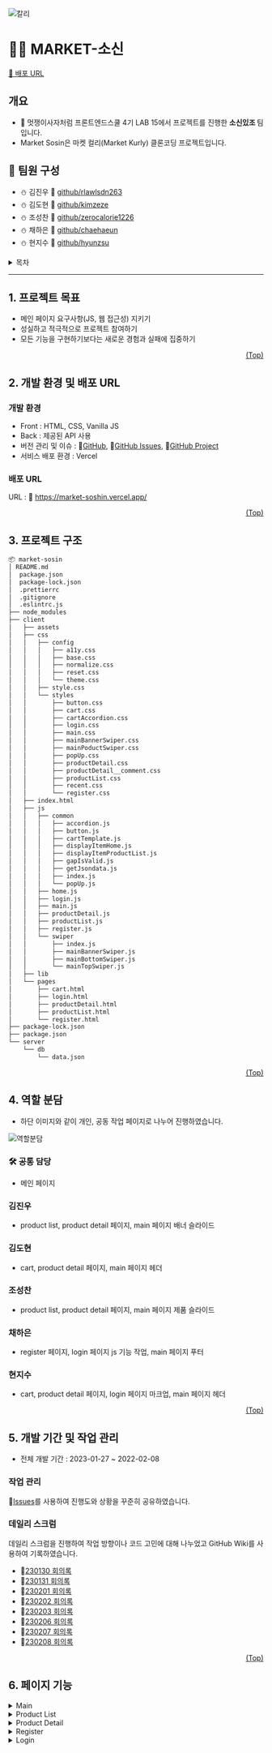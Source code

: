 ![칼리](https://cdn.discordapp.com/attachments/619875492820025356/1113775287738576956/Rectangle_9.png)

# <span id="top">✋🏻 MARKET-소신</span>

[🔗 배포 URL](https://market-soshin.vercel.app/)

## 개요

- 🦁 멋쟁이사자처럼 프론트엔드스쿨 4기 LAB 15에서 프로젝트를 진행한 <b> 소신있조 </b> 팀입니다.
- Market Sosin은 마켓 컬리(Market Kurly) 클론코딩 프로젝트입니다.

## 🐣 팀원 구성

- ⛄️ 김진우 🔗 [github/rlawlsdn263](https://github.com/rlawlsdn263)
- ⛄️ 김도현 🔗 [github/kimzeze](https://github.com/kimzeze)
- ⛄️ 조성찬 🔗 [github/zerocalorie1226](https://github.com/zerocalorie1226)
- ⛄️ 채하은 🔗 [github/chaehaeun](https://github.com/chaehaeun)
- ⛄️ 현지수 🔗 [github/hyunzsu](https://github.com/hyunzsu)

<details>
<summary>목차</summary>

1. [프로젝트 목표](#goal)
2. [개발 환경 및 배포 URL](#dev)
3. [프로젝트 구조](#tree)
4. [역할 분담](#role)
5. [개발 기간 및 이슈 관리](#task)
6. [페이지 기능](#pages)

</details>

---

## <span id="goal">1. 프로젝트 목표</span>

- 메인 페이지 요구사항(JS, 웹 접근성) 지키기
- 성실하고 적극적으로 프로젝트 참여하기
- 모든 기능을 구현하기보다는 새로운 경험과 실패에 집중하기

<p align="right"><a href="#top">(Top)</a></p>

## <span id="dev">2. 개발 환경 및 배포 URL</span>

### 개발 환경

- Front : HTML, CSS, Vanilla JS
- Back : 제공된 API 사용
- 버전 관리 및 이슈 :
  🔗[GitHub](https://github.com/likelion-lab15/market-soshin),
  🔗[GitHub Issues](https://github.com/likelion-lab15/market-soshin/issues),
  🔗[GitHub Project](https://github.com/likelion-lab15/market-soshin/projects)
- 서비스 배포 환경 : Vercel

### 배포 URL

URL : 🔗 https://market-soshin.vercel.app/

<p align="right"><a href="#top">(Top)</a></p>

## <span id="tree">3. 프로젝트 구조</span>

```bash
📦 market-sosin
│ README.md
│  package.json
│  package-lock.json
│  .prettierrc
│  .gitignore
│  .eslintrc.js
├── node_modules
├── client
│   ├── assets
│   ├── css
│   │   ├── config
│   │   │   ├── a11y.css
│   │   │   ├── base.css
│   │   │   ├── normalize.css
│   │   │   ├── reset.css
│   │   │   └── theme.css
│   │   ├── style.css
│   │   └── styles
│   │       ├── button.css
│   │       ├── cart.css
│   │       ├── cartAccordion.css
│   │       ├── login.css
│   │       ├── main.css
│   │       ├── mainBannerSwiper.css
│   │       ├── mainPoductSwiper.css
│   │       ├── popUp.css
│   │       ├── productDetail.css
│   │       ├── productDetail__comment.css
│   │       ├── productList.css
│   │       ├── recent.css
│   │       └── register.css
│   ├── index.html
│   ├── js
│   │   ├── common
│   │   │   ├── accordion.js
│   │   │   ├── button.js
│   │   │   ├── cartTemplate.js
│   │   │   ├── displayItemHome.js
│   │   │   ├── displayItemProductList.js
│   │   │   ├── gapIsValid.js
│   │   │   ├── getJsondata.js
│   │   │   ├── index.js
│   │   │   └── popUp.js
│   │   ├── home.js
│   │   ├── login.js
│   │   ├── main.js
│   │   ├── productDetail.js
│   │   ├── productList.js
│   │   ├── register.js
│   │   └── swiper
│   │       ├── index.js
│   │       ├── mainBannerSwiper.js
│   │       ├── mainBottomSwiper.js
│   │       └── mainTopSwiper.js
│   ├── lib
│   └── pages
│       ├── cart.html
│       ├── login.html
│       ├── productDetail.html
│       ├── productList.html
│       └── register.html
├── package-lock.json
├── package.json
└── server
    └── db
        └── data.json
```

<p align="right"><a href="#top">(Top)</a></p>

## <span id="role">4. 역할 분담</span>

- 하단 이미지와 같이 개인, 공동 작업 페이지로 나누어 진행하였습니다.

![역할분담](https://cdn.discordapp.com/attachments/619875492820025356/1113760710321778728/image.png)

### 🛠 공통 담당

- 메인 페이지

### 김진우

- product list, product detail 페이지, main 페이지 배너 슬라이드

### 김도현

- cart, product detail 페이지, main 페이지 헤더

### 조성찬

- product list, product detail 페이지, main 페이지 제품 슬라이드

### 채하은

- register 페이지, login 페이지 js 기능 작업, main 페이지 푸터

### 현지수

- cart, product detail 페이지, login 페이지 마크업, main 페이지 헤더

<p align="right"><a href="#top">(Top)</a></p>

## <span id="task">5. 개발 기간 및 작업 관리</span>

- 전체 개발 기간 : 2023-01-27 ~ 2022-02-08

### 작업 관리

🔗[Issues](https://github.com/likelion-lab15/market-soshin/issues)를 사용하여 진행도와 상황을 꾸준히 공유하였습니다.

### 데일리 스크럼

데일리 스크럼을 진행하여 작업 방향이나 코드 고민에 대해 나누었고 GitHub Wiki를 사용하여 기록하였습니다.

- 🔗[230130 회의록](https://github.com/likelion-lab15/market-soshin/wiki/2023%EB%85%84-01%EC%9B%94-30%EC%9D%BC)
- 🔗[230131 회의록](https://github.com/likelion-lab15/market-soshin/wiki/2023%EB%85%84-01%EC%9B%94-31%EC%9D%BC)
- 🔗[230201 회의록](https://github.com/likelion-lab15/market-soshin/wiki/2023%EB%85%84-02%EC%9B%94-01%EC%9D%BC)
- 🔗[230202 회의록](https://github.com/likelion-lab15/market-soshin/wiki/2023%EB%85%84-02%EC%9B%94-02%EC%9D%BC)
- 🔗[230203 회의록](https://github.com/likelion-lab15/market-soshin/wiki/2023%EB%85%84-02%EC%9B%94-03%EC%9D%BC)
- 🔗[230206 회의록](https://github.com/likelion-lab15/market-soshin/wiki/2023%EB%85%84-02%EC%9B%94-06%EC%9D%BC)
- 🔗[230207 회의록](https://github.com/likelion-lab15/market-soshin/wiki/2023%EB%85%84-02%EC%9B%94-07%EC%9D%BC)
- 🔗[230208 회의록](https://github.com/likelion-lab15/market-soshin/wiki/2023%EB%85%84-02%EC%9B%94-08%EC%9D%BC)

<p align="right"><a href="#top">(Top)</a></p>

## <span id="pages">6. 페이지 기능</span>

<details>
<summary>Main</summary>

![메인](https://cdn.discordapp.com/attachments/619875492820025356/1113778489745748048/market-soshin.vercel.app_index.html.png)

![](https://cdn.discordapp.com/attachments/619875492820025356/1113783195318624256/swiper.gif)

1. swiper에 비동기 통신을 이용하여 동적으로 제품 정보 삽입

</details>

<details>
<summary>Product List</summary>

![프로](https://media.discordapp.net/attachments/619875492820025356/1113778489447940127/market-soshin.vercel.app_pages_productList.html.png?width=520&height=970)

</details>

<details>
<summary>Product Detail</summary>

![메인](https://media.discordapp.net/attachments/619875492820025356/1113780434216685588/localhost_5500_pages_productDetail.html.png?width=182&height=968)

</details>

<details>
<summary>Register</summary>

![메인](https://media.discordapp.net/attachments/619875492820025356/1113780433906315354/localhost_5500_pages_register.html.png?width=624&height=970)

</details>

<details>
<summary>Login</summary>

![메인](https://media.discordapp.net/attachments/619875492820025356/1113780433574969394/localhost_5500_pages_login.html.png?width=1092&height=970)

</details>
